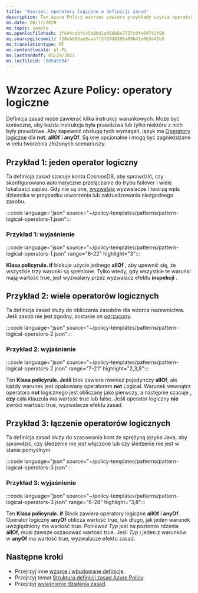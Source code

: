 ```yaml
---
title: 'Wzorzec: operatory logiczne w definicji zasad'
description: Ten Azure Policy wzorzec zawiera przykłady użycia operatorów logicznych w definicji zasad.
ms.date: 08/17/2020
ms.topic: sample
ms.openlocfilehash: 3f644cdbfc45b06d1ad5db8e7727c0fa69742f00
ms.sourcegitcommit: f28ebb95ae9aaaff3f87d8388a09b41e0b3445b5
ms.translationtype: MT
ms.contentlocale: pl-PL
ms.lasthandoff: 03/29/2021
ms.locfileid: "88545594"
---
```

# <a name="azure-policy-pattern-logical-operators"></a>Wzorzec Azure Policy: operatory logiczne

Definicja zasad może zawierać kilka instrukcji warunkowych. Może być konieczne, aby każda instrukcja była prawdziwa lub tylko niektóre z nich były prawdziwe. Aby zapewnić obsługę tych wymagań, język ma [Operatory logiczne](../concepts/definition-structure.md#logical-operators) dla **not**, **allOf** i **anyOf**. Są one opcjonalne i mogą być zagnieżdżane w celu tworzenia złożonych scenariuszy.

## <a name="sample-1-one-logical-operator"></a>Przykład 1: jeden operator logiczny

Ta definicja zasad szacuje konta CosmosDB, aby sprawdzić, czy skonfigurowano automatyczne przełączanie do trybu failover i wiele lokalizacji zapisu. Gdy nie są one, [wyzwalają](../concepts/effects.md#audit) wyzwalacze i tworzą wpis dziennika w przypadku utworzenia lub zaktualizowania niezgodnego zasobu.

:::code language="json" source="~/policy-templates/patterns/pattern-logical-operators-1.json":::

### <a name="sample-1-explanation"></a>Przykład 1: wyjaśnienie

:::code language="json" source="~/policy-templates/patterns/pattern-logical-operators-1.json" range="6-22" highlight="3":::

**Klasa policyrule. if** blokuje użycie jednego **allOf** , aby upewnić się, że wszystkie trzy warunki są spełnione.
Tylko wtedy, gdy wszystkie te warunki mają wartość true, jest wyzwalany przez wyzwalacz efektu **inspekcji** .

## <a name="sample-2-multiple-logical-operators"></a>Przykład 2: wiele operatorów logicznych

Ta definicja zasad służy do obliczania zasobów dla wzorca nazewnictwa. Jeśli zasób nie jest zgodny, zostanie on [odrzucony](../concepts/effects.md#deny).

:::code language="json" source="~/policy-templates/patterns/pattern-logical-operators-2.json":::

### <a name="sample-2-explanation"></a>Przykład 2: wyjaśnienie

:::code language="json" source="~/policy-templates/patterns/pattern-logical-operators-2.json" range="7-21" highlight="2,3,9":::

Ten **Klasa policyrule. Jeśli** blok zawiera również pojedynczy **allOf**, ale każdy warunek jest opakowany operatorem **not** Logical. Warunek wewnątrz operatora **not** logicznego jest obliczany jako pierwszy, a następnie szacuje **, czy** cała klauzula ma wartość true lub false. Jeśli operator logiczny **nie** zwróci wartości true, wyzwalacze efektu zasad.

## <a name="sample-3-combining-logical-operators"></a>Przykład 3: łączenie operatorów logicznych

Ta definicja zasad służy do szacowania kont ze sprężyną języka Java, aby sprawdzić, czy śledzenie nie jest włączone lub czy śledzenie nie jest w stanie pomyślnym.

:::code language="json" source="~/policy-templates/patterns/pattern-logical-operators-3.json":::

### <a name="sample-3-explanation"></a>Przykład 3: wyjaśnienie

:::code language="json" source="~/policy-templates/patterns/pattern-logical-operators-3.json" range="6-28" highlight="3,8":::

Ten **Klasa policyrule. if** Block zawiera operatory logiczne **allOf** i **anyOf** . Operator logiczny **anyOf** oblicza wartość true, tak długo, jak jeden warunek uwzględniony ma wartość true. Ponieważ _Typ_ jest na poziomie rdzenia **allOf**, musi zawsze oszacować wartość true. Jeśli _Typ_ i jeden z warunków w **anyOf** ma wartość true, wyzwalacze efektu zasad.

## <a name="next-steps"></a>Następne kroki

- Przejrzyj inne [wzorce i wbudowane definicje](./index.md).
- Przejrzyj temat [Struktura definicji zasad Azure Policy](../concepts/definition-structure.md).
- Przejrzyj [wyjaśnienie działania zasad](../concepts/effects.md).
